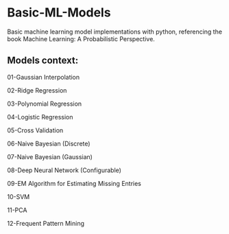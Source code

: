 # Basic-ML-Models
Basic machine learning model implementations with python, referencing the book Machine Learning: A Probabilistic Perspective.

## Models context:
01-Gaussian Interpolation

02-Ridge Regression

03-Polynomial Regression

04-Logistic Regression

05-Cross Validation

06-Naive Bayesian (Discrete)

07-Naive Bayesian (Gaussian)

08-Deep Neural Network (Configurable)

09-EM Algorithm for Estimating Missing Entries

10-SVM

11-PCA

12-Frequent Pattern Mining
